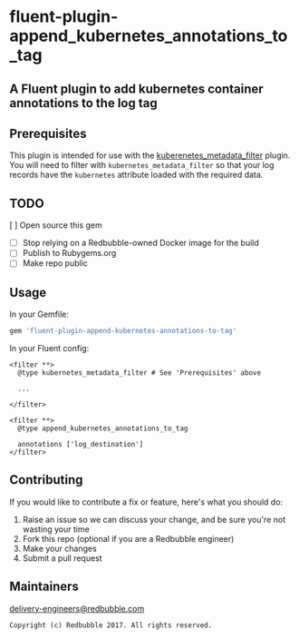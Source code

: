 # fluent-plugin-append_kubernetes_annotations_to_tag

## A Fluent plugin to add kubernetes container annotations to the log tag

## Prerequisites

This plugin is intended for use with the [kuberenetes_metadata_filter](https://github.com/fabric8io/fluent-plugin-kubernetes_metadata_filter) plugin. You will need to filter with `kubernetes_metadata_filter` so that your log records have the `kubernetes` attribute loaded with the required data.

## TODO

[ ] Open source this gem
  * [ ] Stop relying on a Redbubble-owned Docker image for the build
  * [ ] Publish to Rubygems.org
  * [ ] Make repo public

## Usage

In your Gemfile:

```ruby
gem 'fluent-plugin-append-kubernetes-annotations-to-tag'
```

In your Fluent config:

```
<filter **>
  @type kubernetes_metadata_filter # See 'Prerequisites' above
  
  ...
  
</filter>

<filter **>
  @type append_kubernetes_annotations_to_tag
  
  annotations ['log_destination']
</filter>
```


## Contributing

If you would like to contribute a fix or feature, here's what you should do:

1. Raise an issue so we can discuss your change, and be sure you're not wasting your time
1. Fork this repo (optional if you are a Redbubble engineer)
2. Make your changes
3. Submit a pull request

## Maintainers

delivery-engineers@redbubble.com


    Copyright (c) Redbubble 2017. All rights reserved.
